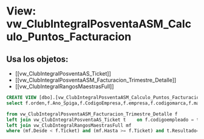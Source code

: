 # View: vw_ClubIntegralPosventaASM_Calculo_Puntos_Facturacion

## Usa los objetos:
- [[vw_ClubIntegralPosventaAS_Ticket]]
- [[vw_ClubIntegralPosventaASM_Facturacion_Trimestre_Detalle]]
- [[vw_ClubIntegralRangosMaestrasFull]]

```sql
CREATE VIEW [dbo].[vw_ClubIntegralPosventaASM_Calculo_Puntos_Facturacion] AS
select f.orden,f.Ano_Spiga,f.CodigoEmpresa,f.empresa,f.codigomarca,f.marca,f.codigoempleado,f.nombres,f.Ticket,f.Trimestre,mf.Puntos,f.IdRangoMaestra,f.IdRangoVersionMax

from vw_ClubIntegralPosventaASM_Facturacion_Trimestre_Detalle f
left join vw_ClubIntegralPosventaAS_Ticket t	on f.codigoempleado = t.CodigoEmpleado and f.Ano_Spiga = t.Ano and f.Trimestre = t.Trimestre
left join vw_ClubIntegralRangosMaestrasFull mf									on f.IdRangoVersionMax = mf.IdRangoVersion 
where (mf.Desde < f.Ticket) and (mf.Hasta >= f.Ticket) and t.Resultado='pasa'

```
